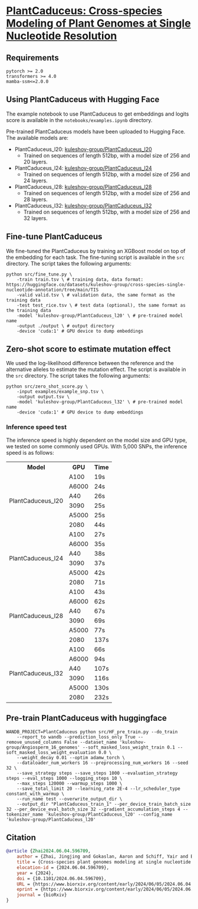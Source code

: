 # [PlantCaduceus: Cross-species Modeling of Plant Genomes at Single Nucleotide Resolution](https://plantcaduceus.github.io/)

## Requirements
```
pytorch >= 2.0
transformers >= 4.0
mamba-ssm<=2.0.0
```

## Using PlantCaduceus with Hugging Face

The example notebook to use PlantCaduceus to get embeddings and logits score is available in the `notebooks/examples.ipynb` directory. 

Pre-trained PlantCaduceus models have been uploaded to Hugging Face. The available models are:
- PlantCaduceus_l20: [kuleshov-group/PlantCaduceus_l20](https://huggingface.co/kuleshov-group/PlantCaduceus_l20)
    - Trained on sequences of length 512bp, with a model size of 256 and 20 layers.
- PlantCaduceus_l24: [kuleshov-group/PlantCaduceus_l24](https://huggingface.co/kuleshov-group/PlantCaduceus_l24)
    - Trained on sequences of length 512bp, with a model size of 256 and 24 layers.
- PlantCaduceus_l28: [kuleshov-group/PlantCaduceus_l28](https://huggingface.co/kuleshov-group/PlantCaduceus_l28)
    - Trained on sequences of length 512bp, with a model size of 256 and 28 layers.
- PlantCaduceus_l32: [kuleshov-group/PlantCaduceus_l32](https://huggingface.co/kuleshov-group/PlantCaduceus_l32)
    - Trained on sequences of length 512bp, with a model size of 256 and 32 layers.


## Fine-tune PlantCaduceus
We fine-tuned the PlantCaduceus by training an XGBoost model on top of the embedding for each task. The fine-tuning script is available in the `src` directory. The script takes the following arguments:

```
python src/fine_tune.py \
    -train train.tsv \ # training data, data format: https://huggingface.co/datasets/kuleshov-group/cross-species-single-nucleotide-annotation/tree/main/TIS
    -valid valid.tsv \ # validation data, the same format as the training data
    -test test_rice.tsv \ # test data (optional), the same format as the training data
    -model 'kuleshov-group/PlantCaduceus_l20' \ # pre-trained model name
    -output ./output \ # output directory
    -device 'cuda:1' # GPU device to dump embeddings
```

## Zero-shot score to estimate mutation effect
We used the log-likelihood difference between the reference and the alternative alleles to estimate the mutation effect. The script is available in the `src` directory. The script takes the following arguments:
```
python src/zero_shot_score.py \
    -input examples/example_snp.tsv \ 
    -output output.tsv \
    -model 'kuleshov-group/PlantCaduceus_l32' \ # pre-trained model name
    -device 'cuda:1' # GPU device to dump embeddings
```

### Inference speed test
The inference speed is highly dependent on the model size and GPU type, we tested on some commonly used GPUs. With 5,000 SNPs, the inference speed is as follows:

<table>
    <tr>
        <th>Model</th>
        <th>GPU</th>
        <th>Time</th>
    </tr>
    <tr>
        <td rowspan="6" style="text-align:center; vertical-align:middle;">PlantCaduceus_l20</td>
        <td>A100</td>
        <td>19s</td>
    </tr>
    <tr>
        <td>A6000</td>
        <td>24s</td>
    </tr>
    <tr>
        <td>A40</td>
        <td>26s</td>
    </tr>
    <tr>
        <td>3090</td>
        <td>25s</td>
    </tr>
    <tr>
        <td>A5000</td>
        <td>25s</td>
    </tr>
    <tr>
        <td>2080</td>
        <td>44s</td>
    </tr>
    <tr>
        <td rowspan="6" style="text-align:center; vertical-align:middle;">PlantCaduceus_l24</td>
        <td>A100</td>
        <td>27s</td>
    </tr>
    <tr>
        <td>A6000</td>
        <td>35s</td>
    </tr>
    <tr>
        <td>A40</td>
        <td>38s</td>
    </tr>
    <tr>
        <td>3090</td>
        <td>37s</td>
    </tr>
    <tr>
        <td>A5000</td>
        <td>42s</td>
    </tr>
    <tr>
        <td>2080</td>
        <td>71s</td>
    </tr>
    <tr>
        <td rowspan="6" style="text-align:center; vertical-align:middle;">PlantCaduceus_l28</td>
        <td>A100</td>
        <td>43s</td>
    </tr>
        <tr>
        <td>A6000</td>
        <td>62s</td>
    </tr>
    <tr>
        <td>A40</td>
        <td>67s</td>
    </tr>
    <tr>
        <td>3090</td>
        <td>69s</td>
    </tr>
    <tr>
        <td>A5000</td>
        <td>77s</td>
    </tr>
    <tr>
        <td>2080</td>
        <td>137s</td>
    </tr>
    <tr>
        <td rowspan="6" style="text-align:center; vertical-align:middle;">PlantCaduceus_l32</td>
        <td>A100</td>
        <td>66s</td>
    </tr>
        <tr>
        <td>A6000</td>
        <td>94s</td>
    </tr>
    <tr>
        <td>A40</td>
        <td>107s</td>
    </tr>
    <tr>
        <td>3090</td>
        <td>116s</td>
    </tr>
    <tr>
        <td>A5000</td>
        <td>130s</td>
    </tr>
    <tr>
        <td>2080</td>
        <td>232s</td>
    </tr>
</table>

## Pre-train PlantCaduceus with huggingface
```
WANDB_PROJECT=PlantCaduceus python src/HF_pre_train.py --do_train 
    --report_to wandb --prediction_loss_only True --remove_unused_columns False --dataset_name 'kuleshov-group/Angiosperm_16_genomes' --soft_masked_loss_weight_train 0.1 --soft_masked_loss_weight_evaluation 0.0 \
    --weight_decay 0.01 --optim adamw_torch \
    --dataloader_num_workers 16 --preprocessing_num_workers 16 --seed 32 \
    --save_strategy steps --save_steps 1000 --evaluation_strategy steps --eval_steps 1000 --logging_steps 10 \
    --max_steps 120000 --warmup_steps 1000 \
    --save_total_limit 20 --learning_rate 2E-4 --lr_scheduler_type constant_with_warmup \
    --run_name test --overwrite_output_dir \
    --output_dir "PlantCaduceus_train_1" --per_device_train_batch_size 32 --per_device_eval_batch_size 32 --gradient_accumulation_steps 4 --tokenizer_name 'kuleshov-group/PlantCaduceus_l20' --config_name 'kuleshov-group/PlantCaduceus_l20'
```




## Citation
```bibtex
@article {Zhai2024.06.04.596709,
    author = {Zhai, Jingjing and Gokaslan, Aaron and Schiff, Yair and Berthel, Ana and Liu, Zong-Yan and Miller, Zachary R and Scheben, Armin and Stitzer, Michelle C and Romay, Cinta and Buckler, Edward S. and Kuleshov, Volodymyr},
    title = {Cross-species plant genomes modeling at single nucleotide resolution using a pre-trained DNA language model},
    elocation-id = {2024.06.04.596709},
    year = {2024},
    doi = {10.1101/2024.06.04.596709},
    URL = {https://www.biorxiv.org/content/early/2024/06/05/2024.06.04.596709},
    eprint = {https://www.biorxiv.org/content/early/2024/06/05/2024.06.04.596709.full.pdf},
    journal = {bioRxiv}
}
```
